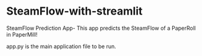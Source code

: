 # SteamFlow-with-streamlit
SteamFlow Prediction App- This app predicts the SteamFlow of a PaperRoll in PaperMill!

app.py is the main application file to be run.

